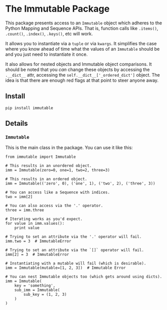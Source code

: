 # The Immutable Package

This package presents access to an `Immutable` object which adheres to the
Python Mapping and Sequence APIs. That is, function calls like `.items()`,
`.count()`, `.index()`, `.keys()`, etc will work.

It allows you to instantiate via a `tuple` or via `kwargs`. It simplifies the
case where you know ahead of time what the values of an `Immutable` should be
and you just need to instantiate it once.

It also allows for nested objects and Immutable object comparisons. It should
be noted that you *can* change these objects by accessing the `.__dict__` attr,
accessing the `self.__dict__['_ordered_dict']` object. The idea is that there
are enough red flags at that point to steer anyone away.

## Install

`pip install immutable`

## Details

### `Immutable`

This is the main class in the package. You can use it like this:

```
from immutable import Immutable

# This results in an unordered object.
imm = Immutable(zero=0, one=1, two=2, three=3)

# This results in an ordered object.
imm = Immutable(('zero', 0), ('one', 1), ('two', 2), ('three', 3))

# You can access like a Sequence with indices.
two = imm[2]

# You can also access via the '.' operator.
three = imm.three

# Iterating works as you'd expect.
for value in imm.values():
    print value

# Trying to set an attribute via the '.' operator will fail.
imm.two = 3  # ImmutableError

# Trying to set an attribute via the `[]` operator will fail.
imm[2] = 3  # ImmutableError

# Instantiating with a mutable will fail (which is desirable).
imm = Immutable(mutable=[1, 2, 3])  # Immutable Error

# You can nest Immutable objects too (which gets around using dicts).
imm = Immutable(
    key = 'something',
    sub_imm = Immutable(
        sub_key = (1, 2, 3)
    )
)
```
